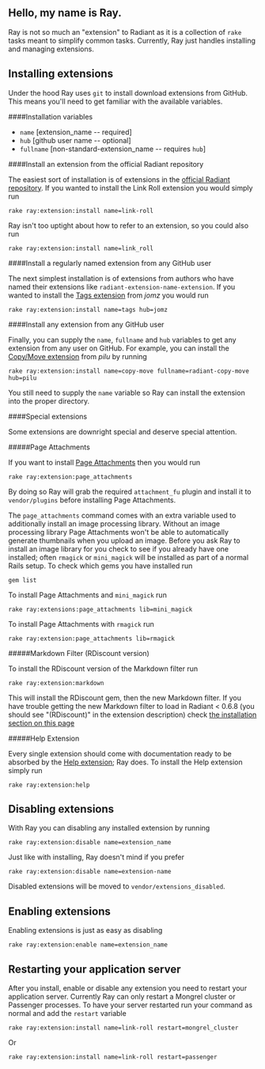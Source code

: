 Hello, my name is Ray.
---

Ray is not so much an "extension" to Radiant as it is a collection of `rake` tasks meant to simplify common tasks. Currently, Ray just handles installing and managing extensions.

Installing extensions
---

Under the hood Ray uses `git` to install download extensions from GitHub. This means you'll need to get familiar with the available variables.

####Installation variables

* `name` [extension_name -- required]
* `hub` [github user name -- optional]
* `fullname` [non-standard-extension_name -- requires `hub`]

####Install an extension from the official Radiant repository

The easiest sort of installation is of extensions in the [official Radiant repository][rr]. If you wanted to install the Link Roll extension you would simply run

	rake ray:extension:install name=link-roll

Ray isn't too uptight about how to refer to an extension, so you could also run

	rake ray:extension:install name=link_roll

[rr]: http://github.com/radiant

####Install a regularly named extension from any GitHub user

The next simplest installation is of extensions from authors who have named their extensions like `radiant-extension-name-extension`. If you wanted to install the [Tags extension][te] from *jomz* you would run

	rake ray:extension:install name=tags hub=jomz

[te]: http://github.com/jomz/radiant-tags-extension

####Install any extension from any GitHub user

Finally, you can supply the `name`, `fullname` and `hub` variables to get any extension from any user on GitHub. For example, you can install the [Copy/Move extension][cm] from *pilu* by running

	rake ray:extension:install name=copy-move fullname=radiant-copy-move hub=pilu

You still need to supply the `name` variable so Ray can install the extension into the proper directory.

[cm]: http://github.com/pilu/radiant-copy-move

####Special extensions

Some extensions are downright special and deserve special attention.

#####Page Attachments

If you want to install [Page Attachments][pa] then you would run

	rake ray:extension:page_attachments

By doing so Ray will grab the required `attachment_fu` plugin and install it to `vendor/plugins` before installing Page Attachments.

The `page_attachments` command comes with an extra variable used to additionally install an image processing library. Without an image processing library Page Attachments won't be able to automatically generate thumbnails when you upload an image. Before you ask Ray to install an image library for you check to see if you already have one installed; often `rmagick` or `mini_magick` will be installed as part of a normal Rails setup. To check which gems you have installed run

	gem list

To install Page Attachments and `mini_magick` run

	rake ray:extensions:page_attachments lib=mini_magick

To install Page Attachments with `rmagick` run

	rake ray:extension:page_attachments lib=rmagick

[pa]: http://github.com/radiant/radiant-page-attachments-extension

#####Markdown Filter (RDiscount version)

To install the RDiscount version of the Markdown filter run

	rake ray:extension:markdown

This will install the RDiscount gem, then the new Markdown filter. If you have trouble getting the new Markdown filter to load in Radiant < 0.6.8 (you should see "(RDiscount)" in the extension description) check [the installation section on this page][tp]

[tp]: http://github.com/johnmuhl/radiant-markdown-extension/tree/master

#####Help Extension

Every single extension should come with documentation ready to be absorbed by the [Help extension][hp]; Ray does. To install the Help extension simply run

	rake ray:extension:help

[hp]: http://github.com/saturnflyer/radiant-help-extension/tree/master

Disabling extensions
---

With Ray you can disabling any installed extension by running

	rake ray:extension:disable name=extension_name

Just like with installing, Ray doesn't mind if you prefer

	rake ray:extension:disable name=extension-name

Disabled extensions will be moved to `vendor/extensions_disabled`.

Enabling extensions
---

Enabling extensions is just as easy as disabling

	rake ray:extension:enable name=extension_name

Restarting your application server
---

After you install, enable or disable any extension you need to restart your application server. Currently Ray can only restart a Mongrel cluster or Passenger processes. To have your server restarted run your command as normal and add the `restart` variable

	rake ray:extension:install name=link-roll restart=mongrel_cluster

Or

	rake ray:extension:install name=link-roll restart=passenger


